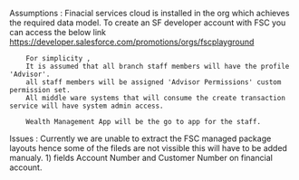 Assumptions :
        Finacial services cloud is installed in the org which achieves the required data model.
        To create an SF developer account with  FSC you can access the below link 
        https://developer.salesforce.com/promotions/orgs/fscplayground

        For simplicity , 
        It is assumed that all branch staff members will have the profile 'Advisor'.
        all staff members will be assigned 'Advisor Permissions' custom permission set.
        All middle ware systems that will consume the create transaction service will have system admin access.

        Wealth Management App will be the go to app for the staff.
Issues :
        Currently we are unable to extract the FSC managed package layouts hence some of the fileds are not vissible this will have to be added manualy.
        1) fields Account Number and Customer Number on financial account.
      
